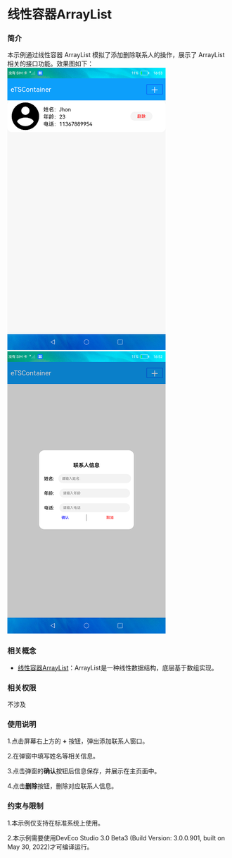 # 线性容器ArrayList

### 简介

本示例通过线性容器 ArrayList 模拟了添加删除联系人的操作，展示了 ArrayList 相关的接口功能。效果图如下：
![](screenshots/device/main.png)
![](screenshots/device/popup_window.png)

### 相关概念

- [线性容器ArrayList](https://gitee.com/openharmony/docs/blob/master/zh-cn/application-dev/reference/apis/js-apis-arraylist.md)：ArrayList是一种线性数据结构，底层基于数组实现。

### 相关权限

不涉及

### 使用说明

1.点击屏幕右上方的 **+** 按钮，弹出添加联系人窗口。

2.在弹窗中填写姓名等相关信息。

3.点击弹窗的**确认**按钮后信息保存，并展示在主页面中。

4.点击**删除**按钮，删除对应联系人信息。

### 约束与限制

1.本示例仅支持在标准系统上使用。

2.本示例需要使用DevEco Studio 3.0 Beta3 (Build Version: 3.0.0.901, built on May 30, 2022)才可编译运行。
